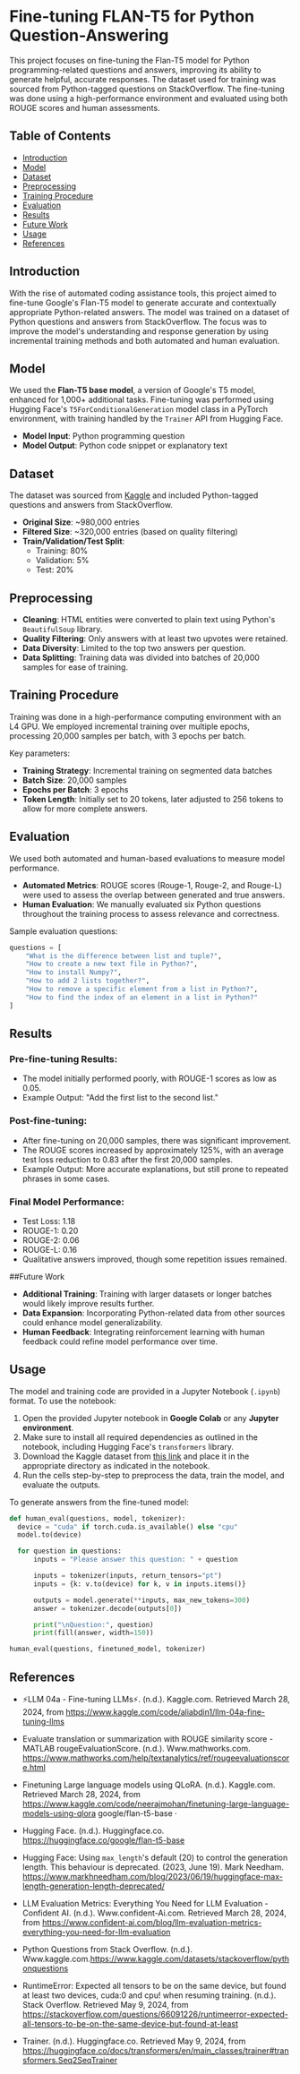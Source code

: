 # Fine-tuning FLAN-T5 for Python Question-Answering

This project focuses on fine-tuning the Flan-T5 model for Python programming-related questions and answers, improving its ability to generate helpful, accurate responses. The dataset used for training was sourced from Python-tagged questions on StackOverflow. The fine-tuning was done using a high-performance environment and evaluated using both ROUGE scores and human assessments.

## Table of Contents

- [Introduction](#introduction)
- [Model](#model)
- [Dataset](#dataset)
- [Preprocessing](#preprocessing)
- [Training Procedure](#training-procedure)
- [Evaluation](#evaluation)
- [Results](#results)
- [Future Work](#future-work)
- [Usage](#usage)
- [References](#ethics)

## Introduction

With the rise of automated coding assistance tools, this project aimed to fine-tune Google's Flan-T5 model to generate accurate and contextually appropriate Python-related answers. The model was trained on a dataset of Python questions and answers from StackOverflow. The focus was to improve the model's understanding and response generation by using incremental training methods and both automated and human evaluation.

## Model

We used the **Flan-T5 base model**, a version of Google's T5 model, enhanced for 1,000+ additional tasks. Fine-tuning was performed using Hugging Face's `T5ForConditionalGeneration` model class in a PyTorch environment, with training handled by the `Trainer` API from Hugging Face.

- **Model Input**: Python programming question
- **Model Output**: Python code snippet or explanatory text

## Dataset

The dataset was sourced from [Kaggle](https://www.kaggle.com/datasets/stackoverflow/pythonquestions) and included Python-tagged questions and answers from StackOverflow.

- **Original Size**: ~980,000 entries
- **Filtered Size**: ~320,000 entries (based on quality filtering)
- **Train/Validation/Test Split**: 
  - Training: 80%
  - Validation: 5%
  - Test: 20%

## Preprocessing

- **Cleaning**: HTML entities were converted to plain text using Python's `BeautifulSoup` library.
- **Quality Filtering**: Only answers with at least two upvotes were retained.
- **Data Diversity**: Limited to the top two answers per question.
- **Data Splitting**: Training data was divided into batches of 20,000 samples for ease of training.

## Training Procedure

Training was done in a high-performance computing environment with an L4 GPU. We employed incremental training over multiple epochs, processing 20,000 samples per batch, with 3 epochs per batch.

Key parameters:
- **Training Strategy**: Incremental training on segmented data batches
- **Batch Size**: 20,000 samples
- **Epochs per Batch**: 3 epochs
- **Token Length**: Initially set to 20 tokens, later adjusted to 256 tokens to allow for more complete answers.

## Evaluation

We used both automated and human-based evaluations to measure model performance.

- **Automated Metrics**: ROUGE scores (Rouge-1, Rouge-2, and Rouge-L) were used to assess the overlap between generated and true answers.
- **Human Evaluation**: We manually evaluated six Python questions throughout the training process to assess relevance and correctness.

Sample evaluation questions:
```python
questions = [
    "What is the difference between list and tuple?",
    "How to create a new text file in Python?",
    "How to install Numpy?",
    "How to add 2 lists together?",
    "How to remove a specific element from a list in Python?",
    "How to find the index of an element in a list in Python?"
]
```

## Results
### **Pre-fine-tuning Results**:

- The model initially performed poorly, with ROUGE-1 scores as low as 0.05.
- Example Output: "Add the first list to the second list."

### **Post-fine-tuning**:

- After fine-tuning on 20,000 samples, there was significant improvement.
- The ROUGE scores increased by approximately 125%, with an average test loss reduction to 0.83 after the first 20,000 samples.
- Example Output: More accurate explanations, but still prone to repeated phrases in some cases.

### **Final Model Performance**:

- Test Loss: 1.18
- ROUGE-1: 0.20
- ROUGE-2: 0.06
- ROUGE-L: 0.16
- Qualitative answers improved, though some repetition issues remained.

##Future Work

- **Additional Training**: Training with larger datasets or longer batches would likely improve results further.
- **Data Expansion**: Incorporating Python-related data from other sources could enhance model generalizability.
- **Human Feedback**: Integrating reinforcement learning with human feedback could refine model performance over time.

## Usage

The model and training code are provided in a Jupyter Notebook (`.ipynb`) format. To use the notebook:

1. Open the provided Jupyter notebook in **Google Colab** or any **Jupyter environment**.
2. Make sure to install all required dependencies as outlined in the notebook, including Hugging Face's `transformers` library.
3. Download the Kaggle dataset from [this link](https://www.kaggle.com/datasets/stackoverflow/pythonquestions) and place it in the appropriate directory as indicated in the notebook.
4. Run the cells step-by-step to preprocess the data, train the model, and evaluate the outputs.

To generate answers from the fine-tuned model:

```python
def human_eval(questions, model, tokenizer):
  device = "cuda" if torch.cuda.is_available() else "cpu"
  model.to(device)

  for question in questions:
      inputs = "Please answer this question: " + question

      inputs = tokenizer(inputs, return_tensors="pt")
      inputs = {k: v.to(device) for k, v in inputs.items()}

      outputs = model.generate(**inputs, max_new_tokens=300)
      answer = tokenizer.decode(outputs[0])

      print("\nQuestion:", question)
      print(fill(answer, width=150))

human_eval(questions, finetuned_model, tokenizer)
```

## References

- ⚡LLM 04a - Fine-tuning LLMs⚡. (n.d.). Kaggle.com. Retrieved March 28, 2024, from https://www.kaggle.com/code/aliabdin1/llm-04a-fine-tuning-llms

- Evaluate translation or summarization with ROUGE similarity score - MATLAB rougeEvaluationScore. (n.d.). Www.mathworks.com. https://www.mathworks.com/help/textanalytics/ref/rougeevaluationscore.html 

- Finetuning Large language models using QLoRA. (n.d.). Kaggle.com. Retrieved March 28, 2024, from https://www.kaggle.com/code/neerajmohan/finetuning-large-language-models-using-qlora google/flan-t5-base ·

- Hugging Face. (n.d.). Huggingface.co. https://huggingface.co/google/flan-t5-base

- Hugging Face: Using `max_length`'s default (20) to control the generation length. This behaviour is deprecated. (2023, June 19). Mark Needham. https://www.markhneedham.com/blog/2023/06/19/huggingface-max-length-generation-length-deprecated/

- LLM Evaluation Metrics: Everything You Need for LLM Evaluation - Confident AI. (n.d.). Www.confident-Ai.com. Retrieved March 28, 2024, from https://www.confident-ai.com/blog/llm-evaluation-metrics-everything-you-need-for-llm-evaluation

- Python Questions from Stack Overflow. (n.d.). Www.kaggle.com.https://www.kaggle.com/datasets/stackoverflow/pythonquestions

- RuntimeError: Expected all tensors to be on the same device, but found at least two devices, cuda:0 and cpu! when resuming training. (n.d.). Stack Overflow. Retrieved May 9, 2024, from https://stackoverflow.com/questions/66091226/runtimeerror-expected-all-tensors-to-be-on-the-same-device-but-found-at-least

- Trainer. (n.d.). Huggingface.co. Retrieved May 9, 2024, from https://huggingface.co/docs/transformers/en/main_classes/trainer#transformers.Seq2SeqTrainer
